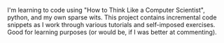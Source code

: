 I'm learning to code using "How to Think Like a Computer Scientist", python, and my own sparse wits. This project contains incremental code snippets as I work through various tutorials and self-imposed exercises. Good for learning purposes (or would be, if I was better at commenting).